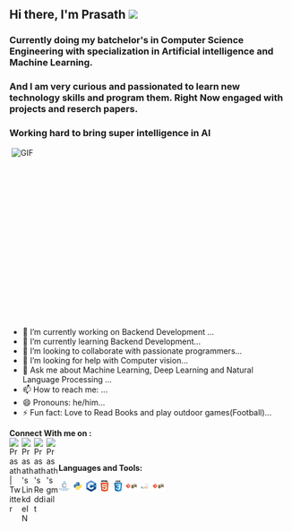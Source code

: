 ## Hi there, I'm Prasath <img src="https://media.giphy.com/media/hvRJCLFzcasrR4ia7z/giphy.gif" width="25px">
### Currently doing my batchelor's in Computer Science Engineering with specialization in Artificial intelligence and Machine Learning.
### And I am very curious and passionated to learn new technology skills and program them. Right Now engaged with projects and reserch papers.
### Working hard to bring super intelligence in AI 

<img align="right" alt="GIF" src="https://github.com/abhisheknaiidu/abhisheknaiidu/blob/master/code.gif?raw=true" width="500" height="320" />


- 🔭 I’m currently working on Backend Development ...
- 🌱 I’m currently learning  Backend Development...
- 👯 I’m looking to collaborate with passionate programmers...
- 🤔 I’m looking for help with Computer vision...
- 💬 Ask me about Machine Learning, Deep Learning and Natural Language Processing ...
- 📫 How to reach me: ...
- 😄 Pronouns: he/him...
- ⚡ Fun fact: Love to Read Books and play outdoor games(Football)...

**Connect With me on :** 
<br>
<a href="https://twitter.com/PRASATH03254966">
  <img align="left" alt="Prasath | Twitter" width="22px" src="https://cdn.jsdelivr.net/npm/simple-icons@v3/icons/twitter.svg" />
</a>
<a href="https://www.linkedin.com/in/prasath-kathiresan-60138516a/">
  <img align="left" alt="Prasath's LinkdeIN" width="22px" src="https://cdn.jsdelivr.net/npm/simple-icons@v3/icons/linkedin.svg" />
</a>
<a href="https://www.reddit.com/user/Ultra_Stark">
  <img align="left" alt="Prasath's Reddit" width="22px" src="https://cdn.jsdelivr.net/npm/simple-icons@v3/icons/reddit.svg" />
</a>
<a href="https://www.quora.com/profile/Prasath-Kathiresan">
  <img align="left" alt="Prasath's gmail" width="22px" src="https://cdn.jsdelivr.net/npm/simple-icons@v3/icons/quora.svg" />
</a>

<br />

**Languages and Tools:**  

<code><img height="20" src="https://raw.githubusercontent.com/github/explore/80688e429a7d4ef2fca1e82350fe8e3517d3494d/topics/c/c.png"></code>
<code><img height="20" src="https://raw.githubusercontent.com/github/explore/80688e429a7d4ef2fca1e82350fe8e3517d3494d/topics/python/python.png"></code>
<code><img height="20" src="https://raw.githubusercontent.com/github/explore/80688e429a7d4ef2fca1e82350fe8e3517d3494d/topics/cpp/cpp.png"></code>
<code><img height="20" src="https://raw.githubusercontent.com/github/explore/80688e429a7d4ef2fca1e82350fe8e3517d3494d/topics/html/html.png"></code>
<code><img height="20" src="https://raw.githubusercontent.com/github/explore/80688e429a7d4ef2fca1e82350fe8e3517d3494d/topics/css/css.png"></code>
<code><img height="20" src="https://raw.githubusercontent.com/github/explore/80688e429a7d4ef2fca1e82350fe8e3517d3494d/topics/git/git.png"></code>
<code><img height="20" src="https://raw.githubusercontent.com/github/explore/80688e429a7d4ef2fca1e82350fe8e3517d3494d/topics/mysql/mysql.png"></code>
<code><img height="20" src="https://raw.githubusercontent.com/github/explore/80688e429a7d4ef2fca1e82350fe8e3517d3494d/topics/git/git.png"></code>

